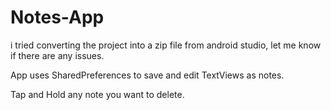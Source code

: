 # Notes-App

i tried converting the project into a zip file from android studio, let me know if there are any issues.

App uses SharedPreferences to save and edit TextViews as notes.

Tap and Hold any note you want to delete.
